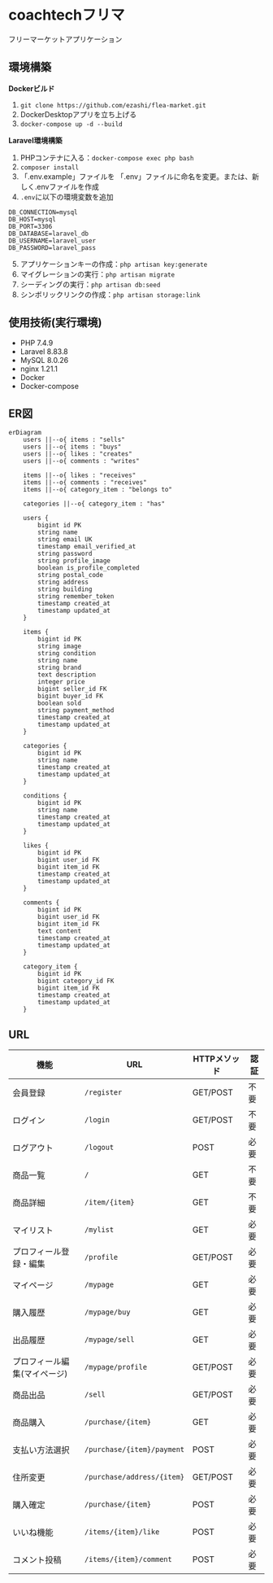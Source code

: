 # coachtechフリマ

フリーマーケットアプリケーション

## 環境構築

**Dockerビルド**
1. `git clone https://github.com/ezashi/flea-market.git`
2. DockerDesktopアプリを立ち上げる
3. `docker-compose up -d --build`

**Laravel環境構築**
1. PHPコンテナに入る：`docker-compose exec php bash`
2. `composer install`
3. 「.env.example」ファイルを 「.env」ファイルに命名を変更。または、新しく.envファイルを作成
4. `.env`に以下の環境変数を追加
```
DB_CONNECTION=mysql
DB_HOST=mysql
DB_PORT=3306
DB_DATABASE=laravel_db
DB_USERNAME=laravel_user
DB_PASSWORD=laravel_pass
```
5. アプリケーションキーの作成：`php artisan key:generate`
6. マイグレーションの実行：`php artisan migrate`
7. シーディングの実行：`php artisan db:seed`
8. シンボリックリンクの作成：`php artisan storage:link`

## 使用技術(実行環境)
- PHP 7.4.9
- Laravel 8.83.8
- MySQL 8.0.26
- nginx 1.21.1
- Docker
- Docker-compose

## ER図
```mermaid
erDiagram
    users ||--o{ items : "sells"
    users ||--o{ items : "buys"
    users ||--o{ likes : "creates"
    users ||--o{ comments : "writes"

    items ||--o{ likes : "receives"
    items ||--o{ comments : "receives"
    items ||--o{ category_item : "belongs to"

    categories ||--o{ category_item : "has"

    users {
        bigint id PK
        string name
        string email UK
        timestamp email_verified_at
        string password
        string profile_image
        boolean is_profile_completed
        string postal_code
        string address
        string building
        string remember_token
        timestamp created_at
        timestamp updated_at
    }

    items {
        bigint id PK
        string image
        string condition
        string name
        string brand
        text description
        integer price
        bigint seller_id FK
        bigint buyer_id FK
        boolean sold
        string payment_method
        timestamp created_at
        timestamp updated_at
    }

    categories {
        bigint id PK
        string name
        timestamp created_at
        timestamp updated_at
    }

    conditions {
        bigint id PK
        string name
        timestamp created_at
        timestamp updated_at
    }

    likes {
        bigint id PK
        bigint user_id FK
        bigint item_id FK
        timestamp created_at
        timestamp updated_at
    }

    comments {
        bigint id PK
        bigint user_id FK
        bigint item_id FK
        text content
        timestamp created_at
        timestamp updated_at
    }

    category_item {
        bigint id PK
        bigint category_id FK
        bigint item_id FK
        timestamp created_at
        timestamp updated_at
    }
```

## URL
| 機能 | URL | HTTPメソッド | 認証 |
|------|-----|-------------|------|
| 会員登録 | `/register` | GET/POST | 不要 |
| ログイン | `/login` | GET/POST | 不要 |
| ログアウト | `/logout` | POST | 必要 |
| 商品一覧 | `/` | GET | 不要 |
| 商品詳細 | `/item/{item}` | GET | 不要 |
| マイリスト | `/mylist` | GET | 必要 |
| プロフィール登録・編集 | `/profile` | GET/POST | 必要 |
| マイページ | `/mypage` | GET | 必要 |
| 購入履歴 | `/mypage/buy` | GET | 必要 |
| 出品履歴 | `/mypage/sell` | GET | 必要 |
| プロフィール編集(マイページ) | `/mypage/profile` | GET/POST | 必要 |
| 商品出品 | `/sell` | GET/POST | 必要 |
| 商品購入 | `/purchase/{item}` | GET | 必要 |
| 支払い方法選択 | `/purchase/{item}/payment` | POST | 必要 |
| 住所変更 | `/purchase/address/{item}` | GET/POST | 必要 |
| 購入確定 | `/purchase/{item}` | POST | 必要 |
| いいね機能 | `/items/{item}/like` | POST | 必要 |
| コメント投稿 | `/items/{item}/comment` | POST | 必要 |